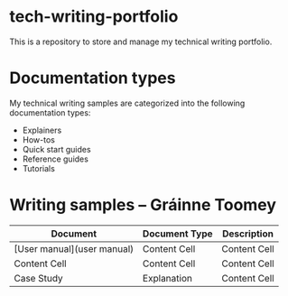 # tech-writing-portfolio
This is a repository to store and manage my technical writing portfolio.

# Documentation types
My technical writing samples are categorized into the following documentation types:

* Explainers
* How-tos
* Quick start guides
* Reference guides
* Tutorials

# Writing samples – Gráinne Toomey

|   Document    | Document Type |   Description  |
| ------------- | ------------- |  ------------- | 
| [User manual](user manual)  | Content Cell  |  Content Cell| 
| Content Cell  | Content Cell  |  Content Cell  |
| Case Study    | Explanation   |  Content Cell  | 


